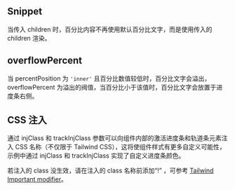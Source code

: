 ## Snippet

当传入 children 时，百分比内容不再使用默认百分比文字，而是使用传入的 children 渲染。

## overflowPercent

当 percentPosition 为 `'inner'` 且百分比数值较低时，百分比文字会溢出，overflowPercent 为溢出的阀值，当百分比小于该值时，百分比文字会放置于进度条右侧。

## CSS 注入

通过 injClass 和 trackInjClass 参数可以向组件内部的激活进度条和轨道条元素注入 CSS 名称（不仅限于 Tailwind CSS），这将使组件样式有更多自定义可能性，示例中通过 injClass 和 trackInjClass 实现了自定义进度条颜色。

若注入的 class 没生效，请在注入的 class 名称前添加“!” ，可参考 [Tailwind Important modifier](https://tailwindcss.com/docs/configuration#important-modifier)。
